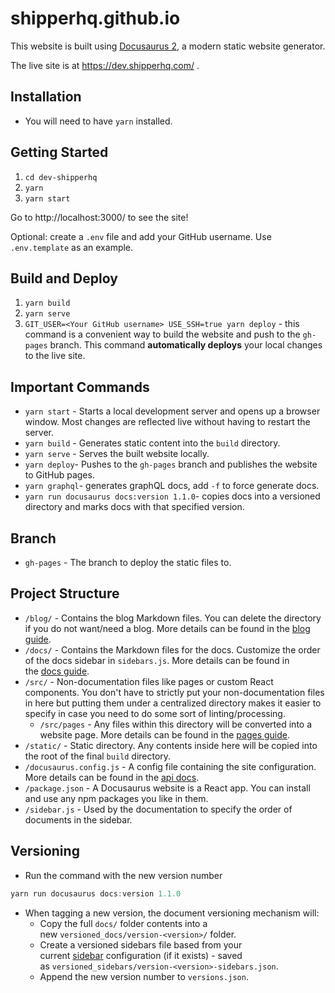 # shipperhq.github.io

This website is built using [Docusaurus 2](https://docusaurus.io/), a modern static website generator. 

The live site is at https://dev.shipperhq.com/ .

## Installation

- You will need to have `yarn` installed.

## Getting Started

1.  `cd dev-shipperhq`  
2. `yarn`
3. `yarn start`

Go to http://localhost:3000/ to see the site!

Optional: create a `.env` file and add your GitHub username. Use `.env.template` as an example.

## Build and Deploy
1. `yarn build`
2. `yarn serve`
3. `GIT_USER=<Your GitHub username> USE_SSH=true yarn deploy`  - this command is a convenient way to build the website and push to the `gh-pages` branch. This command **automatically deploys** your local changes to the live site. 

## Important Commands

- `yarn start` - Starts a local development server and opens up a browser window. Most changes are reflected live without having to restart the server.
- `yarn build` - Generates static content into the `build` directory.
- `yarn serve` - Serves the built website locally.
- `yarn deploy`- Pushes to the `gh-pages` branch and publishes the website to GitHub pages.
- `yarn graphql`- generates graphQL docs, add `-f` to force generate docs.
- `yarn run docusaurus docs:version 1.1.0`- copies docs into a versioned directory and marks docs with that specified version.

## Branch

- `gh-pages` - The branch to deploy the static files to.

## Project Structure

- `/blog/` - Contains the blog Markdown files. You can delete the directory if you do not want/need a blog. More details can be found in the [blog guide](https://docusaurus.io/docs/blog).
- `/docs/` - Contains the Markdown files for the docs. Customize the order of the docs sidebar in `sidebars.js`. More details can be found in the [docs guide](https://docusaurus.io/docs/docs-markdown-features).
- `/src/` - Non-documentation files like pages or custom React components. You don't have to strictly put your non-documentation files in here but putting them under a centralized directory makes it easier to specify in case you need to do some sort of linting/processing.
    - `/src/pages` - Any files within this directory will be converted into a website page. More details can be found in the [pages guide](https://docusaurus.io/docs/creating-pages).
- `/static/` - Static directory. Any contents inside here will be copied into the root of the final `build` directory.
- `/docusaurus.config.js` - A config file containing the site configuration. More details can be found in the [api docs](https://docusaurus.io/docs/api/docusaurus-config).
- `/package.json` - A Docusaurus website is a React app. You can install and use any npm packages you like in them.
- `/sidebar.js` - Used by the documentation to specify the order of documents in the sidebar.

## Versioning

- Run the command with the new version number

```jsx
yarn run docusaurus docs:version 1.1.0
```

- When tagging a new version, the document versioning mechanism will:
    - Copy the full `docs/` folder contents into a new `versioned_docs/version-<version>/` folder.
    - Create a versioned sidebars file based from your current [sidebar](https://docusaurus.io/docs/docs-introduction#sidebar) configuration (if it exists) - saved as `versioned_sidebars/version-<version>-sidebars.json`.
    - Append the new version number to `versions.json`.